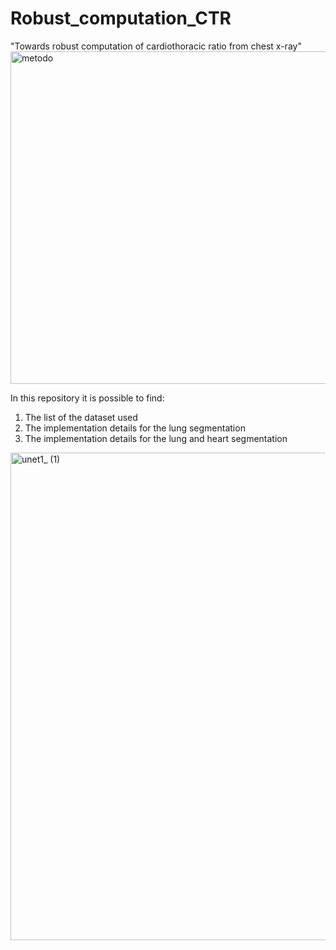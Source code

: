 # Robust_computation_CTR
"Towards robust computation of cardiothoracic ratio from chest x-ray"
<img width="532" alt="metodo" src="https://user-images.githubusercontent.com/94172910/209019568-5838ae20-a470-428a-b727-8e5b88837afb.PNG">

In this repository it is possible to find:
  1. The list of the dataset used
  2. The implementation details for the lung segmentation
  3. The implementation details for the lung and heart segmentation
  
<img width="780" alt="unet1_ (1)" src="https://user-images.githubusercontent.com/94172910/209019239-e5ca466c-3bc1-4009-95a7-e34005500edf.PNG">
